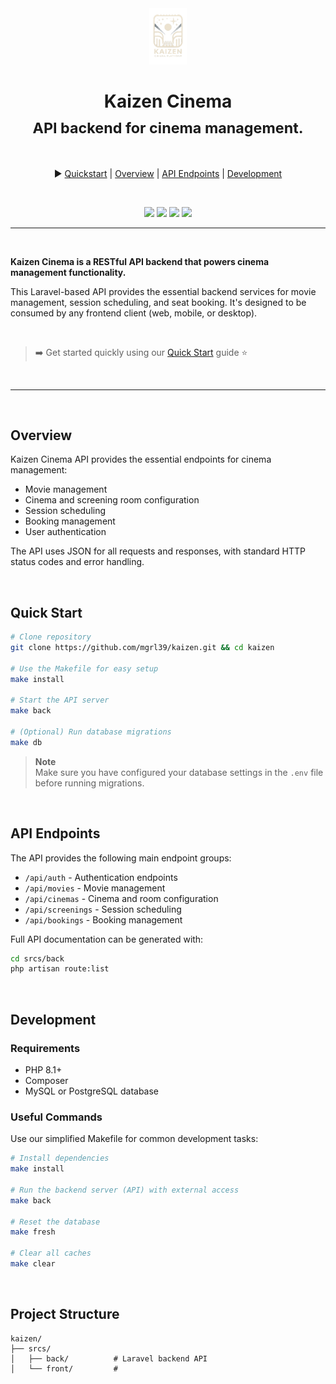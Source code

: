 <div align="center" style="text-align: center; width: 100%">
<img src="public/assets/images/kaizen_logo_transparent.png" height="90px"/>
<h1>Kaizen Cinema<br/><sub>API backend for cinema management.</sub></h1>

<br/>

▶️ <a href="#quick-start">Quickstart</a> | <a href="#overview">Overview</a> | <a href="#api-endpoints">API Endpoints</a> | <a href="#development">Development</a>

<br/>

<a href="https://php.net"><img src="https://img.shields.io/badge/PHP-8.1%2B-8892BF?style=flat-square&logo=php"/></a>
<a href="https://laravel.com"><img src="https://img.shields.io/badge/Laravel-10.x-FF2D20?style=flat-square&logo=laravel"/></a>
<a href="LICENSE"><img src="https://img.shields.io/badge/License-MIT-green?style=flat-square"/></a>
<a href="#status"><img src="https://img.shields.io/badge/Status-Development-blue?style=flat-square"/></a>

</div>
<hr/>
<br/>

**Kaizen Cinema is a RESTful API backend that powers cinema management functionality.**

This Laravel-based API provides the essential backend services for movie management, session scheduling, and seat booking. It's designed to be consumed by any frontend client (web, mobile, or desktop).

<br/>

> ➡️ Get started quickly using our [Quick Start](#quick-start) guide ⭐️

<br/>
<hr/>
<br/>

## Overview

Kaizen Cinema API provides the essential endpoints for cinema management:

- Movie management
- Cinema and screening room configuration
- Session scheduling
- Booking management
- User authentication

The API uses JSON for all requests and responses, with standard HTTP status codes and error handling.

<br/>

## Quick Start

```bash
# Clone repository
git clone https://github.com/mgrl39/kaizen.git && cd kaizen

# Use the Makefile for easy setup
make install

# Start the API server
make back

# (Optional) Run database migrations
make db
```

> **Note**  
> Make sure you have configured your database settings in the `.env` file before running migrations.

<br/>

## API Endpoints

The API provides the following main endpoint groups:

- `/api/auth` - Authentication endpoints
- `/api/movies` - Movie management
- `/api/cinemas` - Cinema and room configuration
- `/api/screenings` - Session scheduling
- `/api/bookings` - Booking management

Full API documentation can be generated with:

```bash
cd srcs/back
php artisan route:list
```

<br/>

## Development

### Requirements

- PHP 8.1+
- Composer
- MySQL or PostgreSQL database

### Useful Commands

Use our simplified Makefile for common development tasks:

```bash
# Install dependencies
make install

# Run the backend server (API) with external access
make back

# Reset the database
make fresh

# Clear all caches
make clear
```

<br/>

## Project Structure

```
kaizen/
├── srcs/
│   ├── back/          # Laravel backend API
│   └── front/         #
```

